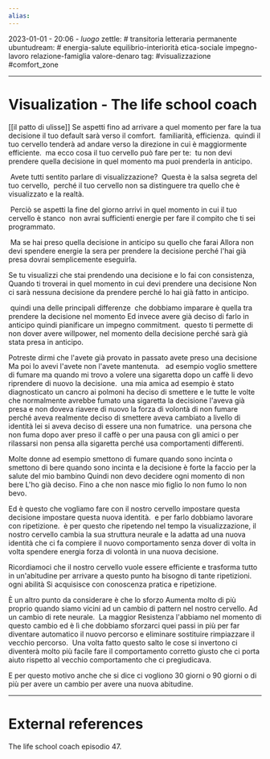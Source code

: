 ```yaml
---
alias: 
---
```

2023-01-01 - 20:06 - *luogo*
zettle: #  transitoria letteraria permanente
ubuntudream: # energia-salute equilibrio-interiorità etica-sociale impegno-lavoro relazione-famiglia valore-denaro 
tag: #visualizzazione #comfort_zone

---
# Visualization - The life school coach

[[il patto di ulisse]]
Se aspetti fino ad arrivare a quel momento per fare la tua decisione il tuo default sarà verso il comfort.  familiarità, efficienza.  quindi il tuo cervello tenderà ad andare verso la direzione in cui è maggiormente efficiente.  ma ecco cosa il tuo cervello può fare per te:  tu non devi prendere quella decisione in quel momento ma puoi prenderla in anticipo.

 Avete tutti sentito parlare di visualizzazione?  Questa è la salsa segreta del tuo cervello,  perché il tuo cervello non sa distinguere tra quello che è visualizzato e la realtà.

 Perciò se aspetti la fine del giorno arrivi in quel momento in cui il tuo cervello è stanco  non avrai sufficienti energie per fare il compito che ti sei programmato.

 Ma se hai preso quella decisione in anticipo su quello che farai Allora non devi spendere energie la sera per prendere la decisione perché l'hai già presa dovrai semplicemente eseguirla.

Se tu visualizzi che stai prendendo una decisione e lo fai con consistenza, Quando ti troverai in quel momento in cui devi prendere una decisione Non ci sarà nessuna decisione da prendere perché lo hai già fatto in anticipo.

 quindi una delle principali differenze  che dobbiamo imparare è quella tra prendere la decisione nel momento Ed invece avere già deciso di farlo in anticipo quindi pianificare un impegno commitment.  questo ti permette di non dover avere willpower, nel momento della decisione perché sarà già stata presa in anticipo. 

Potreste dirmi che l'avete già provato in passato avete preso una decisione Ma poi lo avevi l'avete non l'avete mantenuta.   ad esempio voglio smettere di fumare ma quando mi trovo a volere una sigaretta dopo un caffè li devo riprendere di nuovo la decisione.  una mia amica ad esempio è stato diagnosticato un cancro ai polmoni ha deciso di smettere e le tutte le volte che normalmente avrebbe fumato una sigaretta la decisione l'aveva già presa e non doveva riavere di nuovo la forza di volontà di non fumare perché aveva realmente deciso di smettere aveva cambiato a livello di identità lei si aveva deciso di essere una non fumatrice.  una persona che non fuma dopo aver preso il caffè o per una pausa con gli amici o per rilassarsi non pensa alla sigaretta perché usa comportamenti differenti.

Molte donne ad esempio smettono di fumare quando sono incinta o smettono di bere quando sono incinta e la decisione è forte la faccio per la salute del mio bambino Quindi non devo decidere ogni momento di non bere L'ho già deciso. Fino a che non nasce mio figlio Io non fumo Io non bevo.

Ed è questo che vogliamo fare con il nostro cervello impostare questa decisione impostare questa nuova identità.  e per farlo dobbiamo lavorare con ripetizione.  è per questo che ripetendo nel tempo la visualizzazione, il nostro cervello cambia la sua struttura neurale e la adatta ad una nuova identità che ci fa compiere il nuovo comportamento senza dover di volta in volta spendere energia forza di volontà in una nuova decisione.

Ricordiamoci che il nostro cervello vuole essere efficiente e trasforma tutto in un'abitudine per arrivare a questo punto ha bisogno di tante ripetizioni.  ogni abilità Si acquisisce con conoscenza pratica e ripetizione.

È un altro punto da considerare è che lo sforzo Aumenta molto di più proprio quando siamo vicini ad un cambio di pattern nel nostro cervello. Ad un cambio di rete neurale.  La maggior Resistenza l'abbiamo nel momento di questo cambio ed è lì che dobbiamo sforzarci quei passi in più per far diventare automatico il nuovo percorso e eliminare sostituire rimpiazzare il vecchio percorso.  Una volta fatto questo salto le cose si invertono ci diventerà molto più facile fare il comportamento corretto giusto che ci porta aiuto rispetto al vecchio comportamento che ci pregiudicava.

E per questo motivo anche che si dice ci vogliono 30 giorni o 90 giorni o di più per avere un cambio per avere una nuova abitudine.

---
# External references

The life school coach episodio 47.